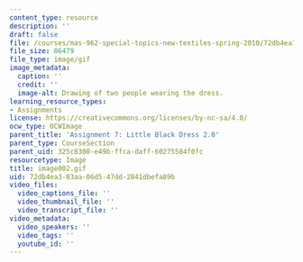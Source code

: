 ```yaml
---
content_type: resource
description: ''
draft: false
file: /courses/mas-962-special-topics-new-textiles-spring-2010/72db4ea303aa06d547dd2841dbefa89b_image002.gif
file_size: 86479
file_type: image/gif
image_metadata:
  caption: ''
  credit: ''
  image-alt: Drawing of two people wearing the dress.
learning_resource_types:
- Assignments
license: https://creativecommons.org/licenses/by-nc-sa/4.0/
ocw_type: OCWImage
parent_title: 'Assignment 7: Little Black Dress 2.0'
parent_type: CourseSection
parent_uid: 325c8300-e49b-ffca-daff-60275584f0fc
resourcetype: Image
title: image002.gif
uid: 72db4ea3-03aa-06d5-47dd-2841dbefa89b
video_files:
  video_captions_file: ''
  video_thumbnail_file: ''
  video_transcript_file: ''
video_metadata:
  video_speakers: ''
  video_tags: ''
  youtube_id: ''
---
```

